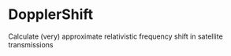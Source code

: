 DopplerShift
============

Calculate (very) approximate relativistic frequency shift in satellite transmissions
